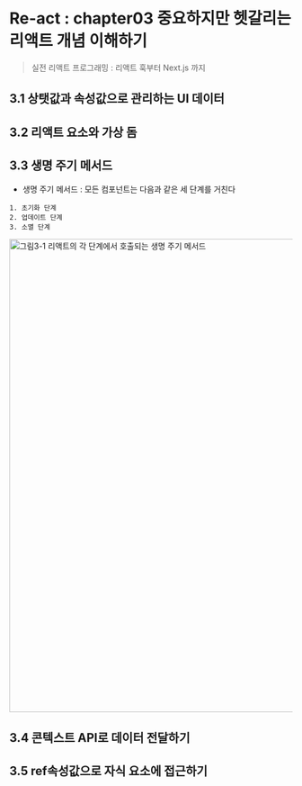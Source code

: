 # Re-act : chapter03 중요하지만 헷갈리는 리액트 개념 이해하기

> 실전 리액트 프로그래밍 : 리액트 훅부터 Next.js 까지



## 3.1 상탯값과 속성값으로 관리하는 UI 데이터



## 3.2 리액트 요소와 가상 돔



## 3.3 생명 주기 메서드

* 생명 주기 메서드 : 모든 컴포넌트는 다음과 같은 세 단계를 거친다

```
1. 초기화 단계
2. 업데이트 단계
3. 소멸 단계
```

<img width="841" alt="그림3-1 리액트의 각 단계에서 호출되는 생명 주기 메서드" src="https://user-images.githubusercontent.com/55272324/73904821-a537e780-48e0-11ea-8c54-5ec283ec23eb.PNG">



## 3.4 콘텍스트 API로 데이터 전달하기



## 3.5 ref속성값으로 자식 요소에 접근하기

